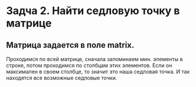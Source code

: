 # Задча 2. Найти седловую точку в матрице

## Матрица задается в поле matrix.

Проходимся по всей матрице, сначала запоминаем мин. элементы в строке, потом проходимся по столбцам этих элементов.
Если он максимален в своем столбце, то значит это наша седловая точка. И так находятся все возможные седловые точки.